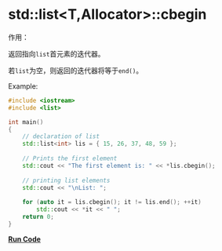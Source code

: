 # std::list<T,Allocator>::cbegin

作用：

返回指向`list`首元素的迭代器。

若`list`为空，则返回的迭代器将等于`end()`。


Example:
```cpp
#include <iostream>
#include <list>

int main()
{
    // declaration of list 
    std::list<int> lis = { 15, 26, 37, 48, 59 }; 
  
    // Prints the first element 
    std::cout << "The first element is: " << *lis.cbegin(); 
  
    // printing list elements 
    std::cout << "\nList: "; 
  
    for (auto it = lis.cbegin(); it != lis.end(); ++it) 
        std::cout << *it << " "; 
    return 0;
}
```

**[Run Code](https://rextester.com/TNV89592)**